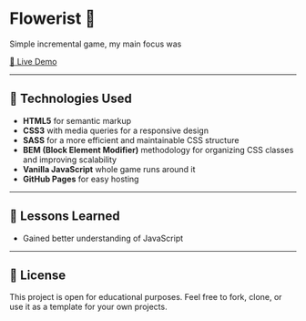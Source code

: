 # Flowerist 🌿

Simple incremental game, my main focus was 

[🔗 Live Demo]((https://adrianimiolek.github.io/Flowerist/))

---

## 🚀 Technologies Used

- **HTML5** for semantic markup
- **CSS3** with media queries for a responsive design
- **SASS** for a more efficient and maintainable CSS structure
- **BEM (Block Element Modifier)** methodology for organizing CSS classes and improving scalability
- **Vanilla JavaScript** whole game runs around it
- **GitHub Pages** for easy hosting

---

## 🧠 Lessons Learned

- Gained better understanding of JavaScript

---

## 📄 License

This project is open for educational purposes. Feel free to fork, clone, or use it as a template for your own projects.
